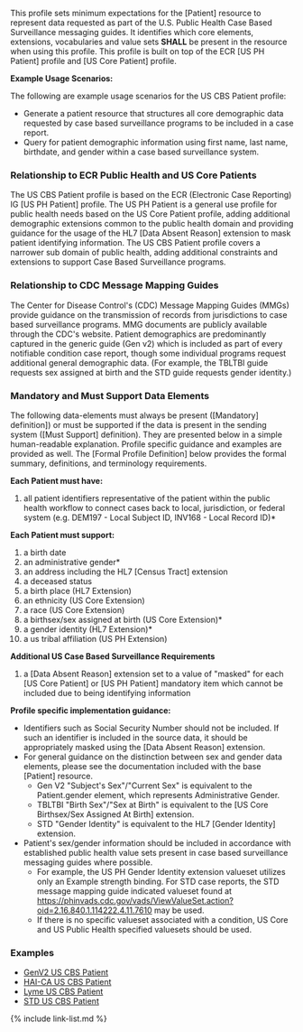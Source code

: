 This profile sets minimum expectations for the [Patient] resource to represent data requested as part of the U.S. Public Health Case Based Surveillance messaging guides. It identifies which core elements, extensions, vocabularies and value sets **SHALL** be present in the resource when using this profile. This profile is built on top of the ECR [US PH Patient] profile and [US Core Patient] profile.

**Example Usage Scenarios:**

The following are example usage scenarios for the US CBS Patient profile:

-   Generate a patient resource that structures all core demographic data requested by case based surveillance programs to be included in a case report.
-   Query for patient demographic information using first name, last name, birthdate, and gender within a case based surveillance system.

### Relationship to ECR Public Health and US Core Patients

The US CBS Patient profile is based on the ECR (Electronic Case Reporting) IG [US PH Patient] profile. The US PH Patient is a general use profile for public health needs based on the US Core Patient profile, adding additional demographic extensions common to the public health domain and providing guidance for the usage of the HL7 [Data Absent Reason] extension to mask patient identifying information. The US CBS Patient profile covers a narrower sub domain of public health, adding additional constraints and extensions to support Case Based Surveillance programs.

### Relationship to CDC Message Mapping Guides

The Center for Disease Control's (CDC) Message Mapping Guides (MMGs) provide guidance on the transmission of records from jurisdictions to case based surveillance programs. MMG documents are publicly available through the CDC's website. Patient demographics are predominantly captured in the generic guide (Gen v2) which is included as part of every notifiable condition case report, though some individual programs request additional general demographic data. (For example, the TBLTBI guide requests sex assigned at birth and the STD guide requests gender identity.)

### Mandatory and Must Support Data Elements

The following data-elements must always be present ([Mandatory] definition]) or must be supported if the data is present in the sending system ([Must Support] definition). They are presented below in a simple human-readable explanation.  Profile specific guidance and examples are provided as well.  The [Formal Profile Definition] below provides the formal summary, definitions, and  terminology requirements.

**Each Patient must have:**

1. all patient identifiers representative of the patient within the public health workflow to connect cases back to local, jurisdiction, or federal system (e.g. DEM197 - Local Subject ID, INV168 - Local Record ID)*

**Each Patient must support:**

1. a birth date
1. an administrative gender*
1. an address including the HL7 [Census Tract] extension
1. a deceased status
1. a birth place (HL7 Extension)
1. an ethnicity (US Core Extension)
1. a race (US Core Extension)
1. a birthsex/sex assigned at birth (US Core Extension)*
1. a gender identity (HL7 Extension)*
1. a us tribal affiliation (US PH Extension)

**Additional US Case Based Surveillance Requirements**

1. a [Data Absent Reason] extension set to a value of "masked" for each [US Core Patient] or [US PH Patient] mandatory item which cannot be included due to being identifying information

**Profile specific implementation guidance:**

- Identifiers such as Social Security Number should not be included. If such an identifier is included in the source data, it should be appropriately masked using the [Data Absent Reason] extension.
- For general guidance on the distinction between sex and gender data elements, please see the documentation included with the base [Patient] resource.
  - Gen V2 "Subject's Sex"/"Current Sex" is equivalent to the Patient.gender element, which represents Administrative Gender.
  - TBLTBI "Birth Sex"/"Sex at Birth" is equivalent to the [US Core Birthsex/Sex Assigned At Birth] extension.
  - STD "Gender Identity" is equivalent to the HL7 [Gender Identity] extension.
- Patient's sex/gender information should be included in accordance with established public health value sets present in case based surveillance messaging guides where possible.
  - For example, the US PH Gender Identity extension valueset utilizes only an Example strength binding. For STD case reports, the STD message mapping guide indicated valueset found at https://phinvads.cdc.gov/vads/ViewValueSet.action?oid=2.16.840.1.114222.4.11.7610 may be used.
  - If there is no specific valueset associated with a condition, US Core and US Public Health specified valuesets should be used.

### Examples
- [GenV2 US CBS Patient](Patient-GenV2-TC-Patient.html)
- [HAI-CA US CBS Patient](Patient-HAICA-TC-Patient.html)
- [Lyme US CBS Patient](Patient-Lyme-TC-Patient.html)
- [STD US CBS Patient](Patient-STD-TC-Patient.html)

{% include link-list.md %}
